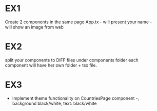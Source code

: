 # EX1

Create 2 components in the same page App.tx
<WhatsYourName /> - will present your name
<HowDoILookLike/> - will show an image from web

# EX2

split your components to DIFF files under components folder
each component will have her own folder + tsx file.


# EX3
- implement theme functionality on CountriesPage component -, background black/white, text: black/white